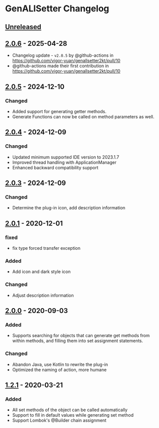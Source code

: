 # GenALlSetter Changelog

## [Unreleased]

## [2.0.6] - 2025-04-28

- Changelog update - `v2.0.5` by @github-actions in https://github.com/vigor-yuan/genallsetter2kt/pull/10
- @github-actions made their first contribution in https://github.com/vigor-yuan/genallsetter2kt/pull/10

## [2.0.5] - 2024-12-10

### Changed

- Added support for generating getter methods.
- Generate Functions can now be called on method parameters as well.

## [2.0.4] - 2024-12-09

### Changed

- Updated minimum supported IDE version to 2023.1.7
- Improved thread handling with ApplicationManager
- Enhanced backward compatibility support

## [2.0.3] - 2024-12-09

### Changed

- Determine the plug-in icon, add description information

## [2.0.1] - 2020-12-01

### fixed

- fix type forced transfer exception

### Added

- Add icon and dark style icon

### Changed

- Adjust description information

## [2.0.0] - 2020-09-03

### Added

- Supports searching for objects that can generate get methods from within methods, and filling them into set assignment statements.

### Changed

- Abandon Java, use Kotlin to rewrite the plug-in
- Optimized the naming of action, more humane

## [1.2.1] - 2020-03-21

### Added

- All set methods of the object can be called automatically
- Support to fill in default values ​​while generating set method
- Support Lombok's @Builder chain assignment

[Unreleased]: https://github.com/tonyphoneix/genallsetter2kt/compare/v2.0.6...HEAD
[2.0.6]: https://github.com/tonyphoneix/genallsetter2kt/compare/v2.0.5...v2.0.6
[2.0.5]: https://github.com/tonyphoneix/genallsetter2kt/compare/v2.0.4...v2.0.5
[2.0.4]: https://github.com/tonyphoneix/genallsetter2kt/compare/v2.0.3...v2.0.4
[2.0.3]: https://github.com/tonyphoneix/genallsetter2kt/compare/v2.0.1...v2.0.3
[2.0.1]: https://github.com/tonyphoneix/genallsetter2kt/compare/v2.0.0...v2.0.1
[2.0.0]: https://github.com/tonyphoneix/genallsetter2kt/compare/v1.2.1...v2.0.0
[1.2.1]: https://github.com/tonyphoneix/genallsetter2kt/commits/v1.2.1
